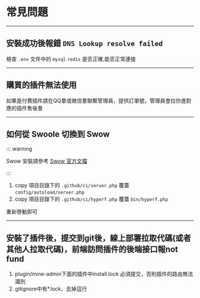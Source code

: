 # 常見問題

---

## 安裝成功後報錯 `DNS Lookup resolve failed`

檢查 `.env` 文件中的 `mysql` `redis` 是否正確,能否正常連接

---

## 購買的插件無法使用

如果是付費插件請在QQ羣或微信羣聯繫管理員，提供訂單號，管理員會拉你進對應的插件售後羣

---



## 如何從 Swoole 切換到 Swow

::: warning

Swow 安裝請參考 [Swow 官方文檔](https://docs.toast.run/swow-blog/chs/init.html#%E6%94%AF%E6%8C%81%E7%9A%84%E6%93%8D%E4%BD%9C%E7%B3%BB%E7%BB%9F) 

:::

1. copy 項目目錄下的 `.github/ci/server.php` 覆蓋 `config/autoload/server.php`
2. copy 項目目錄下的 `.github/ci/hyperf.php` 覆蓋 `bin/hyperf.php`

重新啓動即可

---


## 安裝了插件後，提交到git後，線上部署拉取代碼(或者其他人拉取代碼)，前端訪問插件的後端接口報not fund

1. plugin/mine-admin下面的插件中install.lock 必須提交，否則插件的路由無法識別
2. gitignore中有*.lock，去掉這行
